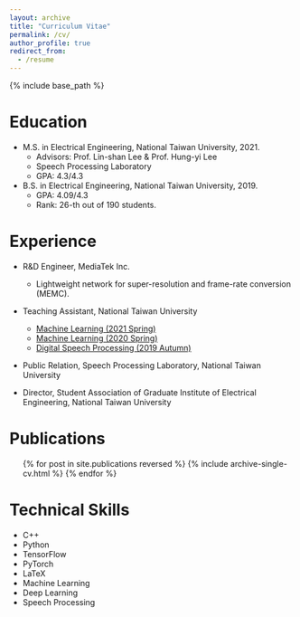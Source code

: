 ```yaml
---
layout: archive
title: "Curriculum Vitae"
permalink: /cv/
author_profile: true
redirect_from:
  - /resume
---
```


{% include base_path %}

Education
======
* M.S. in Electrical Engineering, National Taiwan University, 2021.
  * Advisors: Prof. Lin-shan Lee & Prof. Hung-yi Lee
  * Speech Processing Laboratory
  * GPA: 4.3/4.3
* B.S. in Electrical Engineering, National Taiwan University, 2019.
  * GPA: 4.09/4.3
  * Rank: 26-th out of 190 students.

Experience
======
* R&D Engineer, MediaTek Inc.
  * Lightweight network for super-resolution and frame-rate conversion (MEMC).

* Teaching Assistant, National Taiwan University
  * [Machine Learning (2021 Spring)](https://speech.ee.ntu.edu.tw/~hylee/ml/2021-spring.php)
  * [Machine Learning (2020 Spring)](https://speech.ee.ntu.edu.tw/~tlkagk/courses_ML20.html)
  * [Digital Speech Processing (2019 Autumn)](https://speech.ee.ntu.edu.tw/DSP2019Autumn/)

* Public Relation, Speech Processing Laboratory, National Taiwan University

* Director, Student Association of Graduate Institute of Electrical Engineering, National Taiwan University

Publications
======
  <ul>{% for post in site.publications reversed %}
    {% include archive-single-cv.html %}
  {% endfor %}</ul>

Technical Skills
======
* C++
* Python
* TensorFlow
* PyTorch
* LaTeX
* Machine Learning
* Deep Learning
* Speech Processing

<!-- Talks
======
  <ul>{% for post in site.talks %}
    {% include archive-single-talk-cv.html %}
  {% endfor %}</ul> -->

<!-- Teaching
======
  <ul>{% for post in site.teaching %}
    {% include archive-single-cv.html %}
  {% endfor %}</ul>
   -->
